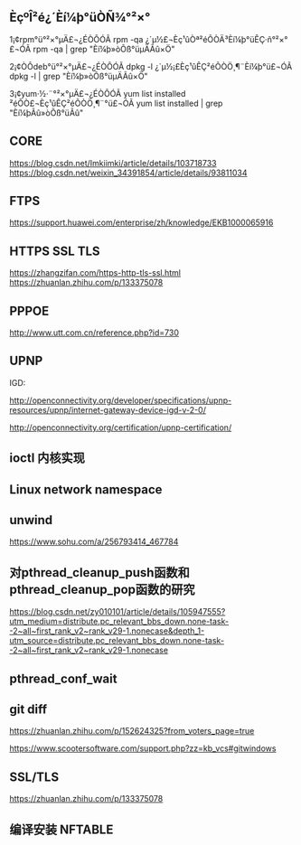 
## ÈçºÎ²é¿´Èí¼þ°üÒÑ¾­°²×°

1¡¢rpm°ü°²×°µÄ£¬¿ÉÒÔÓÃ rpm -qa ¿´µ½£¬Èç¹ûÒª²éÕÒÄ³Èí¼þ°üÊÇ·ñ°²×°£¬ÓÃ rpm -qa | grep "Èí¼þ»òÕß°üµÄÃû×Ö"

2¡¢ÒÔdeb°ü°²×°µÄ£¬¿ÉÒÔÓÃ dpkg -l ¿´µ½¡£Èç¹ûÊÇ²éÕÒÖ¸¶¨Èí¼þ°ü£¬ÓÃ dpkg -l | grep "Èí¼þ»òÕß°üµÄÃû×Ö"

3¡¢yum·½·¨°²×°µÄ£¬¿ÉÒÔÓÃ yum list installed ²éÕÒ£¬Èç¹ûÊÇ²éÕÒÖ¸¶¨°ü£¬ÓÃ yum list installed | grep "Èí¼þÃû»òÕß°üÃû"


## CORE
https://blog.csdn.net/Imkiimki/article/details/103718733
https://blog.csdn.net/weixin_34391854/article/details/93811034

## FTPS
https://support.huawei.com/enterprise/zh/knowledge/EKB1000065916


## HTTPS SSL TLS

https://zhangzifan.com/https-http-tls-ssl.html  
https://zhuanlan.zhihu.com/p/133375078

## PPPOE

http://www.utt.com.cn/reference.php?id=730

## UPNP

IGD:  

http://openconnectivity.org/developer/specifications/upnp-resources/upnp/internet-gateway-device-igd-v-2-0/  

http://openconnectivity.org/certification/upnp-certification/

## ioctl 内核实现

## Linux network namespace


## unwind 

https://www.sohu.com/a/256793414_467784


## 对pthread_cleanup_push函数和pthread_cleanup_pop函数的研究
https://blog.csdn.net/zy010101/article/details/105947555?utm_medium=distribute.pc_relevant_bbs_down.none-task--2~all~first_rank_v2~rank_v29-1.nonecase&depth_1-utm_source=distribute.pc_relevant_bbs_down.none-task--2~all~first_rank_v2~rank_v29-1.nonecase

## pthread_conf_wait


## git diff

https://zhuanlan.zhihu.com/p/152624325?from_voters_page=true

https://www.scootersoftware.com/support.php?zz=kb_vcs#gitwindows

## SSL/TLS
https://zhuanlan.zhihu.com/p/133375078

## 编译安装 NFTABLE